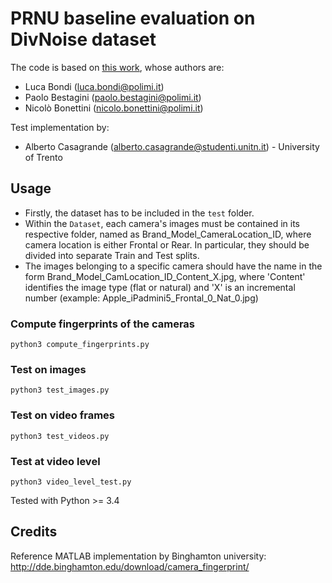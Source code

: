 

# PRNU baseline evaluation on DivNoise dataset

The code is based on [this work](https://github.com/polimi-ispl/prnu-python), whose authors are:
- Luca Bondi (luca.bondi@polimi.it)
- Paolo Bestagini (paolo.bestagini@polimi.it)
- Nicolò Bonettini (nicolo.bonettini@polimi.it)

Test implementation by:
- Alberto Casagrande (alberto.casagrande@studenti.unitn.it) - University of Trento

## Usage
- Firstly, the dataset has to be included in the `test` folder.
- Within the `Dataset`, each camera's images must be contained in its respective folder, named as Brand_Model_CameraLocation_ID, where camera location is either Frontal or Rear. In particular, they should be divided into separate Train and Test splits.
- The images belonging to a specific camera should have the name in the form Brand_Model_CamLocation_ID_Content_X.jpg, where 'Content' identifies the image type (flat or natural) and 'X' is an incremental number (example: Apple_iPadmini5_Frontal_0_Nat_0.jpg)

### Compute fingerprints of the cameras
```
python3 compute_fingerprints.py
```
### Test on images
```
python3 test_images.py
```

### Test on video frames
```
python3 test_videos.py
```
### Test at video level
```
python3 video_level_test.py
```

Tested with Python >= 3.4

## Credits
Reference MATLAB implementation by Binghamton university: 
http://dde.binghamton.edu/download/camera_fingerprint/

